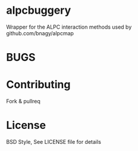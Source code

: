 alpcbuggery
=======

Wrapper for the ALPC interaction methods used by github.com/bnagy/alpcmap

BUGS
=======

Contributing
=======

Fork & pullreq

License
=======

BSD Style, See LICENSE file for details



